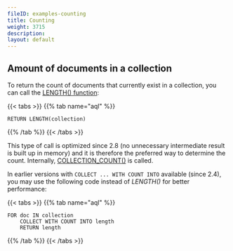 ```yaml
---
fileID: examples-counting
title: Counting
weight: 3715
description: 
layout: default
---
```

## Amount of documents in a collection

To return the count of documents that currently exist in a collection,
you can call the [LENGTH() function](../functions/functions-array#length):

{{< tabs >}}
{{% tab name="aql" %}}
```aql
RETURN LENGTH(collection)
```
{{% /tab %}}
{{< /tabs >}}

This type of call is optimized since 2.8 (no unnecessary intermediate result
is built up in memory) and it is therefore the preferred way to determine the count.
Internally, [COLLECTION_COUNT()](../functions/functions-miscellaneous#collection_count) is called.

In earlier versions with `COLLECT ... WITH COUNT INTO` available (since 2.4),
you may use the following code instead of *LENGTH()* for better performance:

{{< tabs >}}
{{% tab name="aql" %}}
```aql
FOR doc IN collection
    COLLECT WITH COUNT INTO length
    RETURN length
```
{{% /tab %}}
{{< /tabs >}}
